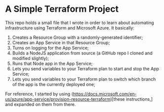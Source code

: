 # A Simple Terraform Project

This repo holds a small file that I wrote in order to learn about automating infrastructure using Terraform and Microsoft Azure. It basically:

1. Creates a Resource Group with a randomly-generated identifier;
2. Creates an App Service in that Resource Group;
3. Turns on logging for the App Service;
4. Builds a NodeJS application from source (a GitHub repo I cloned and modified slightly);
5. Runs that Node app in the App Service;
6. Lets you send variables to your Terraform plan to start and stop the App Service;
7. Lets you send variables to your Terraform plan to switch which branch of the app is the currently deployed one;

For reference, I started by using (https://docs.microsoft.com/en-us/azure/app-service/provision-resource-terraform)[these instructions,] and expanded on them from there.